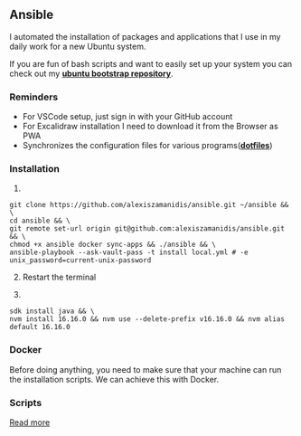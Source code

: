 ## Ansible

I automated the installation of packages and applications that I use in my daily work for a new Ubuntu system.

If you are fun of bash scripts and want to easily set up your system you can check out my [**ubuntu bootstrap repository**](https://github.com/alexiszamanidis/.ubuntu_bootstrap).

### Reminders

-   For VSCode setup, just sign in with your GitHub account
-   For Excalidraw installation I need to download it from the Browser as PWA
-   Synchronizes the configuration files for various programs([**dotfiles**](https://github.com/alexiszamanidis/dotfiles))

### Installation

1.

```
git clone https://github.com/alexiszamanidis/ansible.git ~/ansible && \
cd ansible && \
git remote set-url origin git@github.com:alexiszamanidis/ansible.git && \
chmod +x ansible docker sync-apps && ./ansible && \
ansible-playbook --ask-vault-pass -t install local.yml # -e unix_password=current-unix-password
```

2. Restart the terminal

3.

```
sdk install java && \
nvm install 16.16.0 && nvm use --delete-prefix v16.16.0 && nvm alias default 16.16.0
```

### Docker

Before doing anything, you need to make sure that your machine can run the installation scripts. We can achieve this with Docker.

### Scripts

[Read more](https://github.com/alexiszamanidis/ansible/blob/master/SCRIPTS.md)
